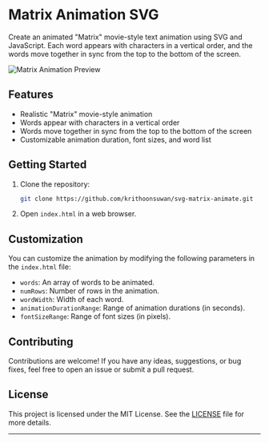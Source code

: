 
# Matrix Animation SVG

Create an animated "Matrix" movie-style text animation using SVG and JavaScript. Each word appears with characters in a vertical order, and the words move together in sync from the top to the bottom of the screen.

![Matrix Animation Preview](preview.gif)

## Features

- Realistic "Matrix" movie-style animation
- Words appear with characters in a vertical order
- Words move together in sync from the top to the bottom of the screen
- Customizable animation duration, font sizes, and word list

## Getting Started

1. Clone the repository:

   ```bash
   git clone https://github.com/krithoonsuwan/svg-matrix-animate.git
   ```

2. Open `index.html` in a web browser.

## Customization

You can customize the animation by modifying the following parameters in the `index.html` file:

- `words`: An array of words to be animated.
- `numRows`: Number of rows in the animation.
- `wordWidth`: Width of each word.
- `animationDurationRange`: Range of animation durations (in seconds).
- `fontSizeRange`: Range of font sizes (in pixels).

## Contributing

Contributions are welcome! If you have any ideas, suggestions, or bug fixes, feel free to open an issue or submit a pull request.

## License

This project is licensed under the MIT License. See the [LICENSE](LICENSE) file for more details.

---
